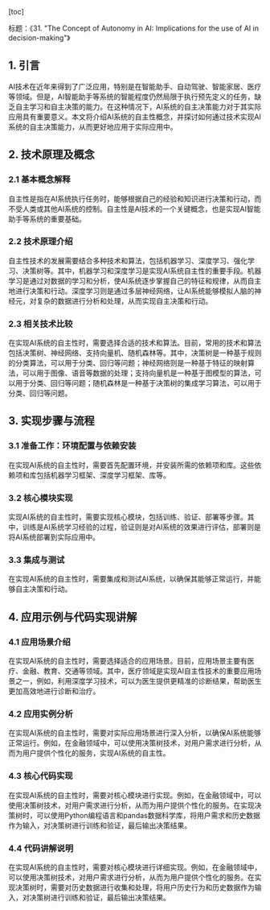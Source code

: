 
[toc]                    
                
                
标题：《31. "The Concept of Autonomy in AI: Implications for the use of AI in decision-making"》

## 1. 引言

AI技术在近年来得到了广泛应用，特别是在智能助手、自动驾驶、智能家居、医疗等领域。但是，AI智能助手等系统的智能程度仍然局限于执行预先定义的任务，缺乏自主学习和自主决策的能力。在这种情况下，AI系统的自主决策能力对于其实际应用具有重要意义。本文将介绍AI系统的自主性概念，并探讨如何通过技术实现AI系统的自主决策能力，从而更好地应用于实际应用中。

## 2. 技术原理及概念

### 2.1 基本概念解释

自主性是指在AI系统执行任务时，能够根据自己的经验和知识进行决策和行动，而不受人类或其他AI系统的控制。自主性是AI技术的一个关键概念，也是实现AI智能助手等系统的重要基础。

### 2.2 技术原理介绍

自主性技术的发展需要结合多种技术和算法，包括机器学习、深度学习、强化学习、决策树等。其中，机器学习和深度学习是实现AI系统自主性的重要手段。机器学习是通过对数据的学习和分析，使AI系统逐步掌握自己的特征和规律，从而自主地进行决策和行动。深度学习则是通过多层神经网络，让AI系统能够模拟人脑的神经元，对复杂的数据进行分析和处理，从而实现自主决策和行动。

### 2.3 相关技术比较

在实现AI系统的自主性时，需要选择合适的技术和算法。目前，常用的技术和算法包括决策树、神经网络、支持向量机、随机森林等。其中，决策树是一种基于规则的分类算法，可以用于分类、回归等问题；神经网络则是一种基于特征的映射算法，可以用于图像、语音等数据的处理；支持向量机是一种基于图模型的算法，可以用于分类、回归等问题；随机森林是一种基于决策树的集成学习算法，可以用于分类、回归等问题。

## 3. 实现步骤与流程

### 3.1 准备工作：环境配置与依赖安装

在实现AI系统的自主性时，需要首先配置环境，并安装所需的依赖项和库。这些依赖项和库包括机器学习框架、深度学习框架、库等。

### 3.2 核心模块实现

实现AI系统的自主性时，需要实现核心模块，包括训练、验证、部署等步骤。其中，训练是AI系统学习经验的过程，验证则是对AI系统的效果进行评估，部署则是将AI系统部署到实际应用中。

### 3.3 集成与测试

在实现AI系统的自主性时，需要集成和测试AI系统，以确保其能够正常运行，并能够自主决策和行动。

## 4. 应用示例与代码实现讲解

### 4.1 应用场景介绍

在实现AI系统的自主性时，需要选择适合的应用场景。目前，应用场景主要有医疗、金融、教育、交通等领域。其中，医疗领域是实现AI自主性技术的重要应用场景之一，例如，利用深度学习技术，可以为医生提供更精准的诊断结果，帮助医生更加高效地进行诊断和治疗。

### 4.2 应用实例分析

在实现AI系统的自主性时，需要对实际应用场景进行深入分析，以确保AI系统能够正常运行。例如，在金融领域中，可以使用决策树技术，对用户需求进行分析，从而为用户提供个性化的服务，实现AI系统的自主性。

### 4.3 核心代码实现

在实现AI系统的自主性时，需要对核心模块进行实现。例如，在金融领域中，可以使用决策树技术，对用户需求进行分析，从而为用户提供个性化的服务。在实现决策树时，可以使用Python编程语言和pandas数据科学库，将用户需求和历史数据作为输入，对决策树进行训练和验证，最后输出决策结果。

### 4.4 代码讲解说明

在实现AI系统的自主性时，需要对核心模块进行详细实现。例如，在金融领域中，可以使用决策树技术，对用户需求进行分析，从而为用户提供个性化的服务。在实现决策树时，需要对历史数据进行收集和处理，将用户历史行为和历史数据作为输入，对决策树进行训练和验证，最后输出决策结果。

